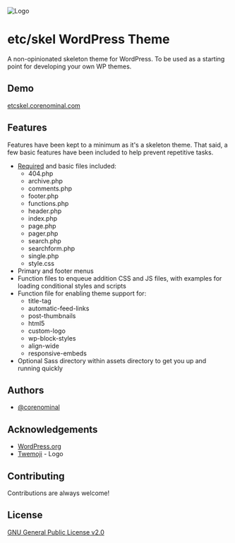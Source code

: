 
![Logo](https://etcskel.corenominal.com/wp-content/uploads/2022/04/etcskel-logo-twemoji-1.png)

    
# etc/skel WordPress Theme

A non-opinionated skeleton theme for WordPress. 
To be used as a starting point for developing your own WP themes.


## Demo

[etcskel.corenominal.com](https://etcskel.corenominal.com)

  
## Features

Features have been kept to a minimum as it's a skeleton theme. 
That said, a few basic features have been included to help prevent repetitive tasks.

- [Required](https://developer.wordpress.org/themes/release/required-theme-files/) and basic files included:
  - 404.php
  - archive.php
  - comments.php
  - footer.php
  - functions.php
  - header.php
  - index.php
  - page.php
  - pager.php
  - search.php
  - searchform.php
  - single.php
  - style.css
- Primary and footer menus
- Function files to enqueue addition CSS and JS files, with examples for loading conditional styles and scripts
- Function file for enabling theme support for:
  - title-tag
  - automatic-feed-links
  - post-thumbnails
  - html5
  - custom-logo
  - wp-block-styles
  - align-wide
  - responsive-embeds
- Optional Sass directory within assets directory to get you up and running quickly

  
## Authors

- [@corenominal](https://www.github.com/corenominal)

  
## Acknowledgements

 - [WordPress.org](https://wordpress.org)
 - [Twemoji](https://twemoji.twitter.com) - Logo


## Contributing

Contributions are always welcome!


  
## License

[GNU General Public License v2.0](https://www.gnu.org/licenses/old-licenses/gpl-2.0.en.html)

  
